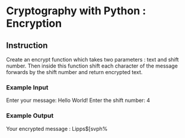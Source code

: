 # Cryptography with Python : Encryption

## Instruction
Create an encrypt function which takes two parameters : text and shift number. Then inside this function shift each character of the message forwards by the shift number and return encrypted text.

### Example Input
Enter your message: Hello World!
Enter the shift number: 4

### Example Output
Your encrypted message : Lipps$[svph%
